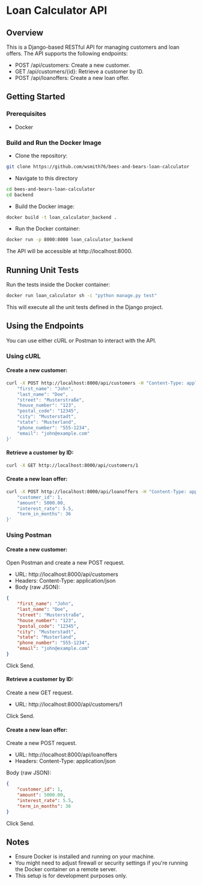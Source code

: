 # Loan Calculator API
## Overview
This is a Django-based RESTful API for managing customers and loan offers. The API supports the following endpoints:

* POST /api/customers: Create a new customer.
* GET /api/customers/{id}: Retrieve a customer by ID.
* POST /api/loanoffers: Create a new loan offer.
## Getting Started
### Prerequisites
* Docker

### Build and Run the Docker Image
* Clone the repository:

```bash
git clone https://github.com/wsmith76/bees-and-bears-loan-calculator
```
* Navigate to this directory
```bash
cd bees-and-bears-loan-calculator
cd backend 
```
* Build the Docker image:

```bash
docker build -t loan_calculator_backend .
```
* Run the Docker container:

```bash
docker run -p 8000:8000 loan_calculator_backend
```
The API will be accessible at http://localhost:8000.

## Running Unit Tests
Run the tests inside the Docker container:

```bash
docker run loan_calculator sh -c "python manage.py test"
```
This will execute all the unit tests defined in the Django project.

## Using the Endpoints
You can use either cURL or Postman to interact with the API.

### Using cURL
#### Create a new customer:

```bash
curl -X POST http://localhost:8000/api/customers -H "Content-Type: application/json" -d '{
    "first_name": "John",
    "last_name": "Doe",
    "street": "Musterstraße",
    "house_number": "123",
    "postal_code": "12345",
    "city": "Musterstadt",
    "state": "Musterland",
    "phone_number": "555-1234",
    "email": "john@example.com"
}'
```
#### Retrieve a customer by ID:

```bash
curl -X GET http://localhost:8000/api/customers/1
```
#### Create a new loan offer:

```bash
curl -X POST http://localhost:8000/api/loanoffers -H "Content-Type: application/json" -d '{
    "customer_id": 1,
    "amount": 5000.00,
    "interest_rate": 5.5,
    "term_in_months": 36
}'
```
### Using Postman
#### Create a new customer:

Open Postman and create a new POST request.

- URL: http://localhost:8000/api/customers
- Headers: Content-Type: application/json
- Body (raw JSON):
```json
{
    "first_name": "John",
    "last_name": "Doe",
    "street": "Musterstraße",
    "house_number": "123",
    "postal_code": "12345",
    "city": "Musterstadt",
    "state": "Musterland",
    "phone_number": "555-1234",
    "email": "john@example.com"
}
```
Click Send.

#### Retrieve a customer by ID:

Create a new GET request.
- URL: http://localhost:8000/api/customers/1

Click Send.
#### Create a new loan offer:

Create a new POST request.

- URL: http://localhost:8000/api/loanoffers
- Headers: Content-Type: application/json

Body (raw JSON):
```json
{
    "customer_id": 1,
    "amount": 5000.00,
    "interest_rate": 5.5,
    "term_in_months": 36
}
```
Click Send.

## Notes
- Ensure Docker is installed and running on your machine.
- You might need to adjust firewall or security settings if you're running the Docker container on a remote server.
- This setup is for development purposes only. 